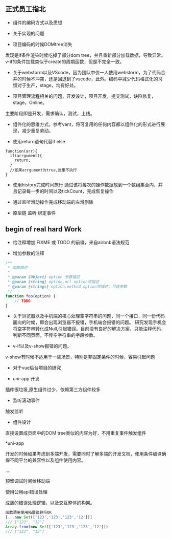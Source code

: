 ## 正式员工指北

* 组件的编码方式以及思想

* 关于实现的问题

* 项目编码的时候DOMtree消失

发现是if条件渲染时候吃掉了部分dom tree，并且重新部分加载数据，导致异常。v-if的条件加载类似于create的周期函数，但是不完全一致。

* 关于webstorm以及VScode，因为团队中仅一人使用webstorm，为了代码合并的时候不冲突，还是回退到了vscode，此外。编码中减少代码格式化的习惯对于生产，stage，均有好处。

* 项目管理流程相关的问题，开发设计，项目开发，提交测试，缺陷修复，stage，Online。

主要阶段即是开发，需求确认，测试，上线。

* 组件化的思维方式，参考vant，将可复用的任何内容都以组件化的形式进行展现，减少重复劳动。

* 使用return语句代替if else
```
function(arr){
  if(arrgument){
    return;
  }
  //如果arrgument为true,这里不执行
}
```
* 使用history完成时间旅行
通过该将每次的操作数据放到一个数组集合内，并且记录每一步的时间以及tickCount，完成恢复操作

* 通过监听滑动操作完成移动端的左滑删除

* 原型链  监听  绑定事件

## begin of real hard Work

* 给注释增加 FIXME 或 TODO 的前缀，来自airbnb语法规范

* 增加参数的注释
```js
/**
 * 函数描述
 *
 * @param {Object} option 参数描述
 * @param {string} option.url option项描述
 * @param {string=} option.method option项描述，可选参数
 */
function foo(option) {
    // TODO
}
```

* 关于浏览器以及手机端的核心处理空字符串的问题，同一个接口，同一份代码面向的时候，即会出现浏览器不报错，手机端会报错的问题。
研究发现手机会将空字符串转化成Null,引起错误。目前没有良好的解决方案，只能注释代码，判断不同页面，不传空字符串的字段参数。

* v-if以及v-show报错的问题。

v-show有时候不适用于一些场景，特别是非固定条件的时候，容易引起问题

* 对于vue后台项目的研究

* uni-app 开发

插件很垃圾,原生组件过少，依赖第三方组件较多

* 监听滚动事件

触发监听

* 组件设计

直接设置成页面中的DOM tree类似的内容为好，不用重复事件触发组件

*uni-app

开发的时候如果考虑到多端开发，需要同时了解多端的开发文档，使用条件编译确保不同平台的兼容性以及组件使用内容。


....


预留调试时间给移动端

使用公用api错误处理

成熟的错误处理逻辑，以及交互整体的构架。
```js
函数调用使用拓展运算符OK
[...new Set(['123','123','123','12'])]
/// ["123", "12"]
Array.from(new Set(['123','123','123','12']))
/// ["123", "12"]
```
